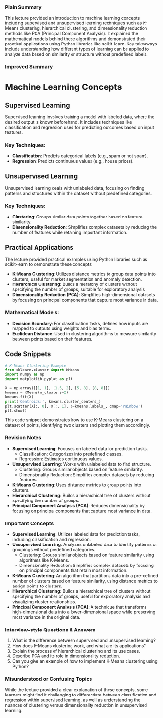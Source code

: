  ### Plain Summary
This lecture provided an introduction to machine learning concepts including supervised and unsupervised learning techniques such as K-Means clustering, hierarchical clustering, and dimensionality reduction methods like PCA (Principal Component Analysis). It explained the mathematical models behind these algorithms and demonstrated their practical applications using Python libraries like scikit-learn. Key takeaways include understanding how different types of learning can be applied to analyze data based on similarity or structure without predefined labels.

### Improved Summary

# Machine Learning Concepts

## Supervised Learning
Supervised learning involves training a model with labeled data, where the desired output is known beforehand. It includes techniques like classification and regression used for predicting outcomes based on input features.

### Key Techniques:
- **Classification**: Predicts categorical labels (e.g., spam or not spam).
- **Regression**: Predicts continuous values (e.g., house prices).

## Unsupervised Learning
Unsupervised learning deals with unlabeled data, focusing on finding patterns and structures within the dataset without predefined categories.

### Key Techniques:
- **Clustering**: Groups similar data points together based on feature similarity.
- **Dimensionality Reduction**: Simplifies complex datasets by reducing the number of features while retaining important information.

## Practical Applications
The lecture provided practical examples using Python libraries such as scikit-learn to demonstrate these concepts:
- **K-Means Clustering**: Utilizes distance metrics to group data points into clusters, useful for market segmentation and anomaly detection.
- **Hierarchical Clustering**: Builds a hierarchy of clusters without specifying the number of groups, suitable for exploratory analysis.
- **Dimensionality Reduction (PCA)**: Simplifies high-dimensional datasets by focusing on principal components that capture most variance in data.

### Mathematical Models:
- **Decision Boundary**: For classification tasks, defines how inputs are mapped to outputs using weights and bias terms.
- **Euclidean Distance**: Used in clustering algorithms to measure similarity between points based on their features.

## Code Snippets
```python
# K-Means Clustering Example
from sklearn.cluster import KMeans
import numpy as np
import matplotlib.pyplot as plt

X = np.array([[1, 1], [1.5, 2], [5, 8], [8, 8]])
kmeans = KMeans(n_clusters=2)
kmeans.fit(X)
print('Centroids:', kmeans.cluster_centers_)
plt.scatter(X[:, 0], X[:, 1], c=kmeans.labels_, cmap='rainbow')
plt.show()
```
This code snippet demonstrates how to use K-Means clustering on a dataset of points, identifying two clusters and plotting them accordingly.

### Revision Notes
- **Supervised Learning**: Focuses on labeled data for prediction tasks.
  - Classification: Categorizes into predefined classes.
  - Regression: Estimates continuous values.
- **Unsupervised Learning**: Works with unlabeled data to find structure.
  - Clustering: Groups similar objects based on feature similarity.
  - Dimensionality Reduction: Simplifies complex datasets by reducing features.
- **K-Means Clustering**: Uses distance metrics to group points into clusters.
- **Hierarchical Clustering**: Builds a hierarchical tree of clusters without specifying the number of groups.
- **Principal Component Analysis (PCA)**: Reduces dimensionality by focusing on principal components that capture most variance in data.

### Important Concepts
- **Supervised Learning**: Utilizes labeled data for prediction tasks, including classification and regression.
- **Unsupervised Learning**: Analyzes unlabeled data to identify patterns or groupings without predefined categories.
  - Clustering: Groups similar objects based on feature similarity using algorithms like K-Means.
  - Dimensionality Reduction: Simplifies complex datasets by focusing on principal components that retain most information.
- **K-Means Clustering**: An algorithm that partitions data into a pre-defined number of clusters based on feature similarity, using distance metrics to assign points to clusters.
- **Hierarchical Clustering**: Builds a hierarchical tree of clusters without specifying the number of groups, useful for exploratory analysis and visualizing cluster relationships.
- **Principal Component Analysis (PCA)**: A technique that transforms high-dimensional data into a lower-dimensional space while preserving most variance in the original data.

### Interview-style Questions & Answers
1. What is the difference between supervised and unsupervised learning?
2. How does K-Means clustering work, and what are its applications?
3. Explain the process of hierarchical clustering and its use cases.
4. Describe PCA and its role in dimensionality reduction.
5. Can you give an example of how to implement K-Means clustering using Python?

### Misunderstood or Confusing Topics
While the lecture provided a clear explanation of these concepts, some learners might find it challenging to differentiate between classification and regression within supervised learning, as well as understanding the nuances of clustering versus dimensionality reduction in unsupervised learning.